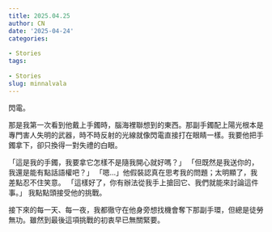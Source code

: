 ```yaml
---
title: 2025.04.25
author: CN
date: '2025-04-24'
categories:
  
- Stories
tags:
  
- Stories
slug: minnalvala
---
```


閃電。

那是我第一次看到他戴上手鐲時，腦海裡聯想到的東西。那副手鐲配上陽光根本是專門害人失明的武器，時不時反射的光線就像閃電直接打在眼睛一樣。我要他把手鐲拿下，卻只換得一對失禮的白眼。

「這是我的手鐲，我要拿它怎樣不是隨我開心就好嗎？」
「但既然是我送你的，我還是能有點話語權吧？」
「嗯...」他假裝認真在思考我的問題；太明顯了，我差點忍不住笑意。
「這樣好了，你有辦法從我手上搶回它、我們就能來討論這件事。」
我點點頭接受他的挑戰。

接下來的每一天、每一夜，我都徹守在他身旁想找機會奪下那副手環，但總是徒勞無功。雖然到最後這項挑戰的初衷早已無關緊要。